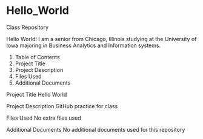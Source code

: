 # Hello_World
Class Repository

Hello World!
I am a senior from Chicago, Illinois studying at the University of Iowa majoring in Business Analytics and Information systems.


1. Table of Contents 
2. Project Title
3. Project Description
4. Files Used
5. Additional Documents 

Project Title
Hello World

Project Description
GitHub practice for class

Files Used
No extra files used 

Additional Documents
No additional documents used for this repository

